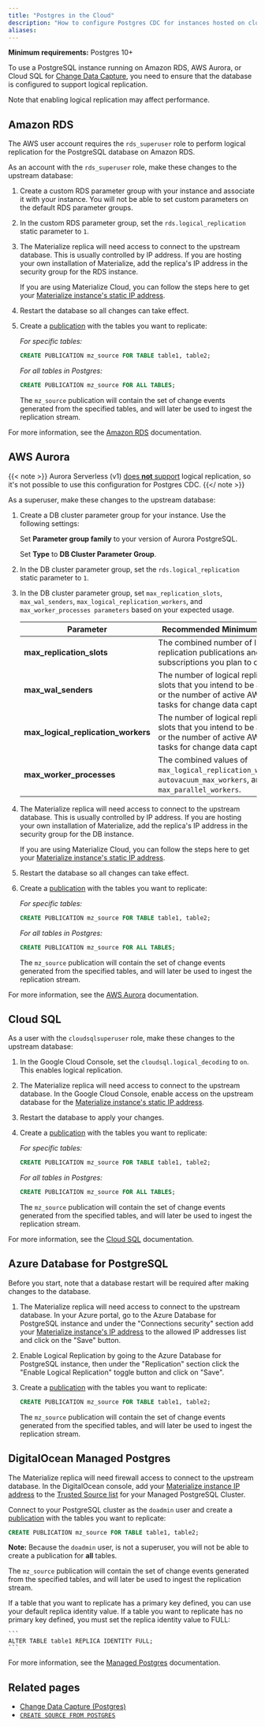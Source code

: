 ```yaml
---
title: "Postgres in the Cloud"
description: "How to configure Postgres CDC for instances hosted on cloud services"
aliases:
---
```


**Minimum requirements:** Postgres 10+

To use a PostgreSQL instance running on Amazon RDS, AWS Aurora, or Cloud SQL for [Change Data Capture](../cdc-postgres/), you need to ensure that the database is configured to support logical replication.

Note that enabling logical replication may affect performance.

## Amazon RDS

The AWS user account requires the `rds_superuser` role to perform logical replication for the PostgreSQL database on Amazon RDS.

As an account with the `rds_superuser` role, make these changes to the upstream database:

1. Create a custom RDS parameter group with your instance and associate it with your instance. You will not be able to set custom parameters on the default RDS parameter groups.

1. In the custom RDS parameter group, set the `rds.logical_replication` static parameter to `1`.

1. The Materialize replica will need access to connect to the upstream database. This is usually controlled by IP address. If you are hosting your own installation of Materialize, add the replica's IP address in the security group for the RDS instance.

    If you are using Materialize Cloud, you can follow the steps here to get your [Materialize instance's static IP address](/docs/cloud/security/#static-ip-addresses).

1. Restart the database so all changes can take effect.

1. Create a [publication](https://www.postgresql.org/docs/current/logical-replication-publication.html) with the tables you want to replicate:

    _For specific tables:_

    ```sql
    CREATE PUBLICATION mz_source FOR TABLE table1, table2;
    ```

    _For all tables in Postgres:_

    ```sql
    CREATE PUBLICATION mz_source FOR ALL TABLES;
    ```

    The `mz_source` publication will contain the set of change events generated from the specified tables, and will later be used to ingest the replication stream.

For more information, see the [Amazon RDS](https://docs.aws.amazon.com/AmazonRDS/latest/UserGuide/CHAP_PostgreSQL.html#PostgreSQL.Concepts.General.FeatureSupport.LogicalReplication) documentation.

## AWS Aurora

{{< note >}}
Aurora Serverless (v1) [does **not** support](https://docs.aws.amazon.com/AmazonRDS/latest/AuroraUserGuide/aurora-serverless.html#aurora-serverless.limitations) logical replication, so it's not possible to use this configuration for Postgres CDC.
{{</ note >}}

As a superuser, make these changes to the upstream database:

1. Create a DB cluster parameter group for your instance. Use the following settings:

    Set **Parameter group family** to your version of Aurora PostgreSQL.

     Set **Type** to **DB Cluster Parameter Group**.

1. In the DB cluster parameter group, set the `rds.logical_replication` static parameter to `1`.

1. In the DB cluster parameter group, set `max_replication_slots`, `max_wal_senders`, `max_logical_replication_workers`, and `max_worker_processes parameters`  based on your expected usage.

    Parameter | Recommended Minimum Value
    ----------|--------------------------
    **max_replication_slots** | The combined number of logical replication publications and subscriptions you plan to create.
    **max_wal_senders** |  The number of logical replication slots that you intend to be active, or the number of active AWS DMS tasks for change data capture.
    **max_logical_replication_workers**  |  The number of logical replication slots that you intend to be active, or the number of active AWS DMS tasks for change data capture.
    **max_worker_processes**  | The combined values of `max_logical_replication_workers`, `autovacuum_max_workers`, and `max_parallel_workers`.

1. The Materialize replica will need access to connect to the upstream database. This is usually controlled by IP address. If you are hosting your own installation of Materialize, add the replica's IP address in the security group for the DB instance.

    If you are using Materialize Cloud, you can follow the steps here to get your [Materialize instance's static IP address](/docs/cloud/security/#static-ip-addresses).

1. Restart the database so all changes can take effect.

1. Create a [publication](https://www.postgresql.org/docs/current/logical-replication-publication.html) with the tables you want to replicate:

    _For specific tables:_

    ```sql
    CREATE PUBLICATION mz_source FOR TABLE table1, table2;
    ```

    _For all tables in Postgres:_

    ```sql
    CREATE PUBLICATION mz_source FOR ALL TABLES;
    ```

    The `mz_source` publication will contain the set of change events generated from the specified tables, and will later be used to ingest the replication stream.

For more information, see the [AWS Aurora](https://docs.aws.amazon.com/AmazonRDS/latest/AuroraUserGuide/AuroraPostgreSQL.Replication.Logical.html#AuroraPostgreSQL.Replication.Logical.Configure) documentation.

## Cloud SQL

As a user with the `cloudsqlsuperuser` role, make these changes to the upstream database:

1. In the Google Cloud Console, set the `cloudsql.logical_decoding` to `on`. This enables logical replication.

1. The Materialize replica will need access to connect to the upstream database. In the Google Cloud Console, enable access on the upstream database for the [Materialize instance's static IP address](/docs/cloud/security/#static-ip-addresses).

1. Restart the database to apply your changes.

1. Create a [publication](https://www.postgresql.org/docs/current/logical-replication-publication.html) with the tables you want to replicate:

    _For specific tables:_

    ```sql
    CREATE PUBLICATION mz_source FOR TABLE table1, table2;
    ```

    _For all tables in Postgres:_

    ```sql
    CREATE PUBLICATION mz_source FOR ALL TABLES;
    ```

    The `mz_source` publication will contain the set of change events generated from the specified tables, and will later be used to ingest the replication stream.

For more information, see the [Cloud SQL](https://cloud.google.com/sql/docs/postgres/replication/configure-logical-replication#configuring-your-postgresql-instance) documentation.

## Azure Database for PostgreSQL

Before you start, note that a database restart will be required after making changes to the database.

1. The Materialize replica will need access to connect to the upstream database. In your Azure portal, go to the Azure Database for PostgreSQL instance and under the "Connections security" section add your [Materialize instance's IP address](/docs/cloud/security/#static-ip-addresses) to the allowed IP addresses list and click on the "Save" button.

1. Enable Logical Replication by going to the Azure Database for PostgreSQL instance, then under the "Replication" section click the "Enable Logical Replication" toggle button and click on "Save".

1. Create a [publication](https://www.postgresql.org/docs/current/logical-replication-publication.html) with the tables you want to replicate:

    ```sql
    CREATE PUBLICATION mz_source FOR TABLE table1, table2;
    ```

     The `mz_source` publication will contain the set of change events generated from the specified tables, and will later be used to ingest the replication stream.

## DigitalOcean Managed Postgres

The Materialize replica will need firewall access to connect to the upstream database. In the DigitalOcean console, add your [Materialize instance IP address](/docs/cloud/security/#static-ip-addresses) to the [Trusted Source list](https://docs.digitalocean.com/products/databases/postgresql/how-to/secure/#firewalls) for your Managed PostgreSQL Cluster.

Connect to your PostgreSQL cluster as the `doadmin` user and create a [publication](https://www.postgresql.org/docs/current/logical-replication-publication.html) with the tables you want to replicate:

  ```sql
  CREATE PUBLICATION mz_source FOR TABLE table1, table2;
  ```
**Note:** Because the `doadmin` user, is not a superuser, you will not be able to create a publication for **all** tables.

The `mz_source` publication will contain the set of change events generated from the specified tables, and will later be used to ingest the replication stream.

If a table that you want to replicate has a primary key defined, you can use your default replica identity value. If a table you want to replicate has no primary key defined, you must set the replica identity value to FULL:

    ```
    ALTER TABLE table1 REPLICA IDENTITY FULL;
    ```

For more information, see the [Managed Postgres](https://docs.digitalocean.com/products/databases/postgresql/) documentation.

## Related pages

- [Change Data Capture (Postgres)](../cdc-postgres/)
- [`CREATE SOURCE FROM POSTGRES`](/sql/create-source/postgres/)
